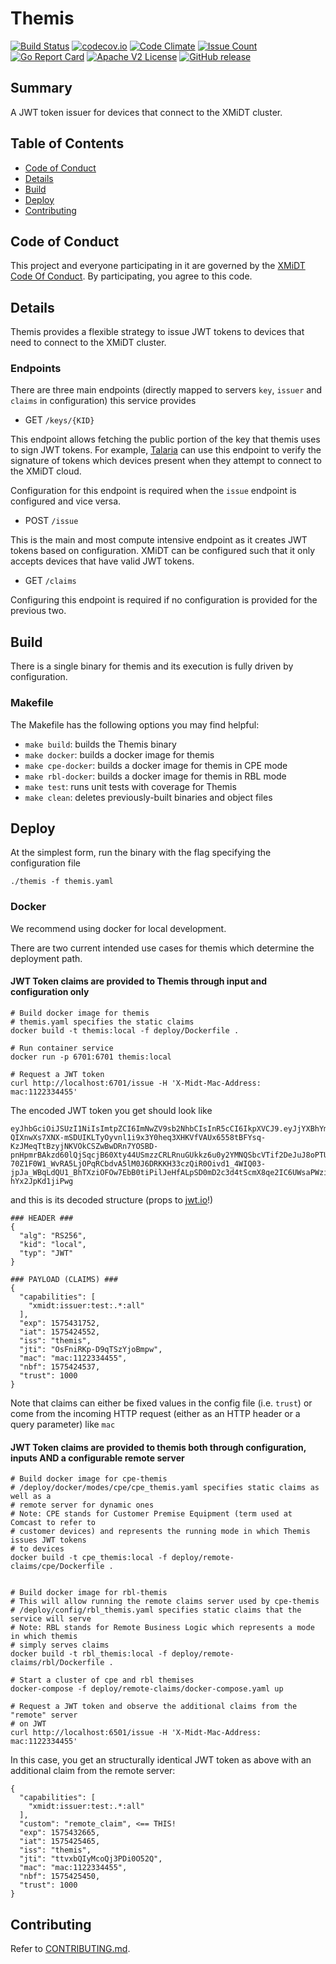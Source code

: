 # Themis

[![Build Status](https://travis-ci.com/xmidt-org/themis.svg?branch=master)](https://travis-ci.com/xmidt-org/themis)
[![codecov.io](http://codecov.io/github/xmidt-org/themis/coverage.svg?branch=master)](http://codecov.io/github/xmidt-org/themis?branch=master)
[![Code Climate](https://codeclimate.com/github/xmidt-org/themis/badges/gpa.svg)](https://codeclimate.com/github/xmidt-org/themis)
[![Issue Count](https://codeclimate.com/github/xmidt-org/themis/badges/issue_count.svg)](https://codeclimate.com/github/xmidt-org/themis)
[![Go Report Card](https://goreportcard.com/badge/github.com/xmidt-org/themis)](https://goreportcard.com/report/github.com/xmidt-org/themis)
[![Apache V2 License](http://img.shields.io/badge/license-Apache%20V2-blue.svg)](https://github.com/xmidt-org/themis/blob/master/LICENSE)
[![GitHub release](https://img.shields.io/github/v/release/xmidt-org/themis?include_prereleases)](CHANGELOG.md)

## Summary

A JWT token issuer for devices that connect to the XMiDT cluster.

## Table of Contents

- [Code of Conduct](#code-of-conduct)
- [Details](#details)
- [Build](#build)
- [Deploy](#deploy)
- [Contributing](#contributing)

## Code of Conduct

This project and everyone participating in it are governed by the [XMiDT Code Of Conduct](https://xmidt.io/code_of_conduct/). 
By participating, you agree to this code.

## Details
Themis provides a flexible strategy to issue JWT tokens to devices that need to connect to the XMiDT cluster. 

### Endpoints
There are three main endpoints (directly mapped to servers `key`, `issuer` and `claims` in configuration) this service provides

- GET `/keys/{KID}`

This endpoint allows fetching the public portion of the key that themis uses to sign JWT tokens. For example, [Talaria](https://github.com/xmidt-org/talaria) can use this endpoint to verify the signature of tokens which devices present when they attempt to connect to the XMiDT cloud.

Configuration for this endpoint is required when the `issue` endpoint is configured and vice versa.

- POST `/issue`

This is the main and most compute intensive endpoint as it creates JWT tokens based on configuration. XMiDT can be configured such that it only accepts devices that have valid JWT tokens.

- GET `/claims`

Configuring this endpoint is required if no configuration is provided for the previous two.


## Build
There is a single binary for themis and its execution is fully driven by configuration.

### Makefile

The Makefile has the following options you may find helpful:
* `make build`: builds the Themis binary
* `make docker`: builds a docker image for themis
* `make cpe-docker`: builds a docker image for themis in CPE mode
* `make rbl-docker`: builds a docker image for themis in RBL mode 
* `make test`: runs unit tests with coverage for Themis 
* `make clean`: deletes previously-built binaries and object files

## Deploy
At the simplest form, run the binary with the flag specifying the configuration file
```
./themis -f themis.yaml
``` 

### Docker
We recommend using docker for local development.

There are two current intended use cases for themis which determine the deployment path.

#### JWT Token claims are provided to Themis through input and configuration only
```
# Build docker image for themis
# themis.yaml specifies the static claims 
docker build -t themis:local -f deploy/Dockerfile .  

# Run container service
docker run -p 6701:6701 themis:local

# Request a JWT token 
curl http://localhost:6701/issue -H 'X-Midt-Mac-Address: mac:1122334455'
```

The encoded JWT token you get should look like
```
eyJhbGciOiJSUzI1NiIsImtpZCI6ImNwZV9sb2NhbCIsInR5cCI6IkpXVCJ9.eyJjYXBhYmlsaXRpZXMiOlsieG1pZHQ6aXNzdWVyOnRlc3Q6Lio6YWxsIl0sImN1c3RvbSI6InJlbW90ZV9jbGFpbSIsImV4cCI6MTU3NTQzMjY2NSwiaWF0IjoxNTc1NDI1NDY1LCJpc3MiOiJ0aGVtaXMiLCJqdGkiOiJ0dHZ4YlFJeU1jb1FqM1BEaTBPNTJRIiwibWFjIjoibWFjOjExMjIzMzQ0NTUiLCJuYmYiOjE1NzU0MjU0NTAsInRydXN0IjoxMDAwfQ.i2i32z-QIXnwXs7XNX-mSDUIKLTyOyvnl1i9x3Y0heq3XHKVfVAUx6558tBFYsq-KzJMeqTtBzyjNKVOkCSZwBwDRn7YOSBD-pnHpmrBAkzd60lQjSqcjB60Xty44USmzzCRLRnuGUkkz6u0y2YMNQSbcVTif2DeJuJ8oPTUhjZLYo9_jzNGBnpTVcIaVd-70Z1F0W1_WvRA5LjOPqRCbdvA5lM0J6DRKKH33czQiR0Oivd1_4WIQ03-jpJa_WBqLdQU1_BhTXziOFOw7EbB0tiPilJeHfALpSD0mD2c3d4tScmX8qe2IC6UWsaPWziYictS2yu-hYx2JpKd1jiPwg
```

and this is its decoded structure (props to [jwt.io](https://jwt.io/)!)

```
### HEADER ###  
{
  "alg": "RS256",
  "kid": "local",
  "typ": "JWT"
}

### PAYLOAD (CLAIMS) ###
{
  "capabilities": [
    "xmidt:issuer:test:.*:all"
  ],
  "exp": 1575431752,
  "iat": 1575424552, 
  "iss": "themis",
  "jti": "OsFniRKp-D9qTSzYjoBmpw",
  "mac": "mac:1122334455",
  "nbf": 1575424537,
  "trust": 1000
}
```
Note that claims can either be fixed values in the config file (i.e. `trust`) or come from the incoming HTTP request (either as an HTTP header or a query parameter) like `mac`

#### JWT Token claims are provided to themis both through configuration, inputs AND a configurable remote server 

```
# Build docker image for cpe-themis
# /deploy/docker/modes/cpe/cpe_themis.yaml specifies static claims as well as a 
# remote server for dynamic ones
# Note: CPE stands for Customer Premise Equipment (term used at Comcast to refer to 
# customer devices) and represents the running mode in which Themis issues JWT tokens
# to devices
docker build -t cpe_themis:local -f deploy/remote-claims/cpe/Dockerfile .


# Build docker image for rbl-themis 
# This will allow running the remote claims server used by cpe-themis
# /deploy/config/rbl_themis.yaml specifies static claims that the service will serve
# Note: RBL stands for Remote Business Logic which represents a mode in which themis 
# simply serves claims 
docker build -t rbl_themis:local -f deploy/remote-claims/rbl/Dockerfile .

# Start a cluster of cpe and rbl themises 
docker-compose -f deploy/remote-claims/docker-compose.yaml up

# Request a JWT token and observe the additional claims from the "remote" server
# on JWT
curl http://localhost:6501/issue -H 'X-Midt-Mac-Address: mac:1122334455'
```

In this case, you get an structurally identical JWT token as above with an additional claim from the remote server:

```
{
  "capabilities": [
    "xmidt:issuer:test:.*:all"
  ],
  "custom": "remote_claim", <== THIS!
  "exp": 1575432665,
  "iat": 1575425465,
  "iss": "themis",
  "jti": "ttvxbQIyMcoQj3PDi0O52Q",
  "mac": "mac:1122334455",
  "nbf": 1575425450,
  "trust": 1000
}
```
## Contributing

Refer to [CONTRIBUTING.md](CONTRIBUTING.md).
